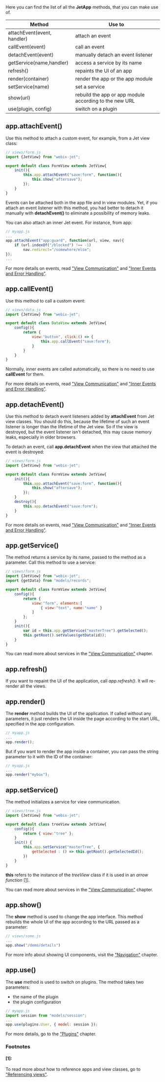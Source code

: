 Here you can find the list of all the **JetApp** methods, that you can make use of.

| Method                        | Use to  |
|-------------------------------|---------|
| attachEvent(event, handler)   | attach an event |
| callEvent(event)              | call an event |
| detachEvent(event)            | manually detach an event listener |
| getService(name,handler)      | access a service by its name |
| refresh()                     | repaints the UI of an app |
| render(container)             | render the app or the app module |
| setService(name)              | set a service |
| show(url)                     | rebuild the app or app module according to the new URL |
| use(plugin, config)           | switch on a plugin |

## app.attachEvent()

Use this method to attach a custom event, for example, from a Jet view class:

```js
// views/form.js
import {JetView} from "webix-jet";

export default class FormView extends JetView{
    init(){
        this.app.attachEvent("save:form", function(){
            this.show("aftersave");
        });
    }
}
```

Events can be attached both in the app file and in view modules. Yet, if you attach an event listener with this method, you had better to detach it manually with **detachEvent()** to eliminate a possibility of memory leaks.

You can also attach an inner Jet event. For instance, from app:

```js
// myapp.js
...
app.attachEvent("app:guard", function(url, view, nav){
    if (url.indexOf("/blocked") !== -1)
        nav.redirect="/somewhere/else";
});
...
```

For more details on events, read ["View Communication"](events.md) and ["Inner Events and Error Handling"](inner_events.md).

## app.callEvent()

Use this method to call a custom event:

```js
// views/data.js
import {JetView} from "webix-jet";

export default class DataView extends JetView{
    config(){
        return {
            view:"button", click:() => {
                this.app.callEvent("save:form");
            }
        }
    }
}
```

Normally, inner events are called automatically, so there is no need to use **callEvent** for them.

For more details on events, read ["View Communication"](events.md) and ["Inner Events and Error Handling"](inner_events.md).

## app.detachEvent()

Use this method to detach event listeners added by **attachEvent** from Jet view classes. You should do this, because the lifetime of such an event listener is longer than the lifetime of the Jet view. So if the view is destroyed, but the event listener isn't detached, this may cause memory leaks, especially in older browsers.

To detach an event, call **app.detachEvent** when the view that attached the event is destroyed:

```js
// views/form.js
import {JetView} from "webix-jet";

export default class FormView extends JetView{
    init(){
        this.app.attachEvent("save:form", function(){
            this.show("aftersave");
        });
    }
    destroy(){
        this.app.detachEvent("save:form");
    }
}
```

For more details on events, read ["View Communication"](events.md) and ["Inner Events and Error Handling"](inner_events.md).

## app.getService()

The method returns a service by its name, passed to the method as a parameter. Call this method to use a service:

```js
// views/form.js
import {JetView} from "webix-jet";
import {getData} from "models/records";

export default class FormView extends JetView{
    config(){
        return {
            view:"form", elements:[
                { view:"text", name:"name" }
            ]
        };
    }
    init(){
        var id = this.app.getService("masterTree").getSelected();
        this.getRoot().setValues(getData(id));
    }
}
```

You can read more about services in the ["View Communication"](events.md) chapter.

## app.refresh()

If you want to repaint the UI of the application, call *app.refresh()*. It will re-render all the views.

## app.render()

The **render** method builds the UI of the application. If called without any parameters, it just renders the UI inside the page according to the start URL, specified in the app configuration.

```js
// myapp.js
...
app.render();
```

But if you want to render the app inside a container, you can pass the string parameter to it with the ID of the container:

```js
// myapp.js
...
app.render("mybox");
```

## app.setService()

The method initializes a service for view communication.

```js
// views/tree.js
import {JetView} from "webix-jet";

export default class treeView extends JetView{
    config(){
        return { view:"tree" };
    }
    init() {
        this.app.setService("masterTree", {
            getSelected : () => this.getRoot().getSelectedId();
        })
    }
}
```

**this** refers to the instance of the *treeView* class if it is used in an *arrow function* [[1]](#1).

You can read more about services in the ["View Communication"](events.md) chapter.

## app.show()

The **show** method is used to change the app interface. This method rebuilds the whole UI of the app according to the URL passed as a parameter:

```js
// views/some.js
...
app.show("/demo/details")
```

For more info about showing UI components, visit the ["Navigation"](navigation.md) chapter.

## app.use()

The **use** method is used to switch on plugins. The method takes two parameters:

- the name of the plugin 
- the plugin configuration

```js
// myapp.js
import session from "models/session";
...
app.use(plugins.User, { model: session });
```

For more details, go to the ["Plugins"](plugins.md) chapter.

### Footnotes

#### [1]:
To read more about how to reference apps and view classes, go to ["Referencing views"](../details/referencing.md).

